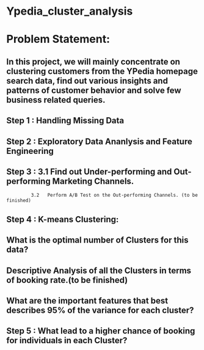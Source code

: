 # Ypedia_cluster_analysis

# Problem Statement:   
##  In this project, we will mainly concentrate on clustering customers from the YPedia homepage search data, find out various insights and patterns of customer behavior and solve few business related queries.

##	Step 1 : Handling Missing Data
##	Step 2 : Exploratory Data Ananlysis and Feature Engineering

##	Step 3 :   3.1   Find out Under-performing and Out-performing Marketing Channels.
             3.2   Perform A/B Test on the Out-performing Channels. (to be finished)

##	Step 4 : K-means Clustering:
##     What is the optimal number of Clusters for this data?
##     Descriptive Analysis of all the Clusters in terms of booking rate.(to be finished)
##     What are the important features that best describes 95% of the variance for each cluster?

##	Step 5 : What lead to a higher chance of booking for individuals in each Cluster?
